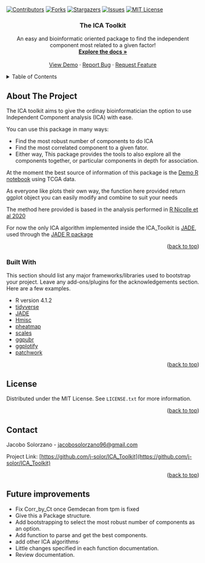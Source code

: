 
<!-- PROJECT SHIELDS -->
[![Contributors][contributors-shield]][contributors-url]
[![Forks][forks-shield]][forks-url]
[![Stargazers][stars-shield]][stars-url]
[![Issues][issues-shield]][issues-url]
[![MIT License][license-shield]][license-url]



<!-- PROJECT LOGO -->
  <h3 align="center">The ICA Toolkit</h3>

  <p align="center">
    An easy and bioinformatic oriented package to find the independent component most related to a given factor!
    <br />
    <a href="https://www.youtube.com/watch?v=dQw4w9WgXcQ"><strong> Explore the docs »</strong></a>
    <br />
    <br />
    <a href="https://github.com/j-solor/ICA_Toolkit/blob/main/02_TCGA/Example_TCGA.Rmd">View Demo</a>
    ·
    <a href="https://github.com/j-solor/ICA_Toolkit/issues">Report Bug</a>
    ·
    <a href="https://github.com/j-solor/ICA_Toolkit/issues">Request Feature</a>
  </p>
</div>



<!-- TABLE OF CONTENTS -->
<details>
  <summary>Table of Contents</summary>
  <ol>
    <li>
      <a href="#about-the-project">About The Project</a>
      <ul>
        <li><a href="#built-with">Built With</a></li>
        </ul>
    <li><a href="#license">License</a></li>
    <li><a href="#contact">Contact</a></li>
  </ol>
</details>



<!-- ABOUT THE PROJECT -->
## About The Project

The ICA toolkit aims to give the ordinay bioinformatician the option to use Independent Component analysis (ICA) with ease.

You can use this package in many ways:
* Find the most robust number of components to do ICA
* Find the most correlated component to a given fator.
* Either way, This package provides the tools to also explore all the components together, or particular components in depth for association.

At the moment the best source of information of this package is the [Demo R notebook](https://github.com/j-solor/ICA_Toolkit/blob/main/02_TCGA/Example_TCGA.Rmd) using TCGA data.

As everyone like plots their own way, the function here provided return ggplot object you can easily modify and combine  to suit your needs

The method here provided is based in the analysis performed in [R Nicolle et al 2020](https://doi.org/10.1016/j.ebiom.2020.102858)

For now the only ICA algorithm implemented inside the ICA_Toolkit is [JADE](https://www.jstatsoft.org/article/view/v028i06), used through the [JADE R package](https://cran.r-project.org/web/packages/JADE/index.html) 
<p align="right">(<a href="#top">back to top</a>)</p>

### Built With

This section should list any major frameworks/libraries used to bootstrap your project. Leave any add-ons/plugins for the acknowledgements section. Here are a few examples.

* R version 4.1.2 
* [tidyverse](https://www.tidyverse.org/)
* [JADE](https://cran.r-project.org/web/packages/JADE/index.html)
* [Hmisc](https://cran.r-project.org/web/packages/Hmisc/index.html)
* [pheatmap](https://cran.r-project.org/web/packages/pheatmap/)
* [scales](https://scales.r-lib.org/)
* [ggpubr](https://cran.r-project.org/web/packages/ggpubr/index.html)
* [ggplotify](https://cran.r-project.org/web/packages/ggplotify/index.html)
* [patchwork](https://patchwork.data-imaginist.com/)

<p align="right">(<a href="#top">back to top</a>)</p>


<!-- LICENSE -->
## License

Distributed under the MIT License. See `LICENSE.txt` for more information.

<p align="right">(<a href="#top">back to top</a>)</p>



<!-- CONTACT -->
## Contact

Jacobo Solorzano  - jacobosolorzano96@gmail.com

Project Link: [https://github.com/j-solor/ICA_Toolkit](https://github.com/j-solor/ICA_Toolkit)

<p align="right">(<a href="#top">back to top</a>)</p>



<!-- FUTURE IMPROVEMENTS -->
## Future improvements
* Fix Corr_by_Ct once Gemdecan from tpm is fixed 
* Give this a Package structure.
* Add bootstrapping to select the most robust number of components as an option.
* Add function to parse and get the best components.
* add other ICA algorithms·
* Little changes specified in each function documentation.
* Review documentation.


<!-- MARKDOWN LINKS & IMAGES -->
<!-- https://www.markdownguide.org/basic-syntax/#reference-style-links -->
[contributors-shield]: https://img.shields.io/github/contributors/j-solor/ICA_Toolkit.svg?style=for-the-badge
[contributors-url]: https://github.com/j-solor/ICA_Toolkit/graphs/contributors
[forks-shield]: https://img.shields.io/github/forks/j-solor/ICA_Toolkit.svg?style=for-the-badge
[forks-url]: https://github.com/j-solor/ICA_Toolkit/network/members
[stars-shield]: https://img.shields.io/github/stars/j-solor/ICA_Toolkit?style=for-the-badge
[stars-url]: https://github.com/j-solor/ICA_Toolkit/stargazers
[issues-shield]: https://img.shields.io/github/issues/j-solor/ICA_Toolkit.svg?style=for-the-badge
[issues-url]: https://github.com/othneildrew/j-solor/ICA_Toolkit/issues
[license-shield]: https://img.shields.io/github/license/j-solor/ICA_Toolkit?style=for-the-badge
[license-url]: https://github.com/j-solor/ICA_Toolkit/blob/master/LICENSE.txt
